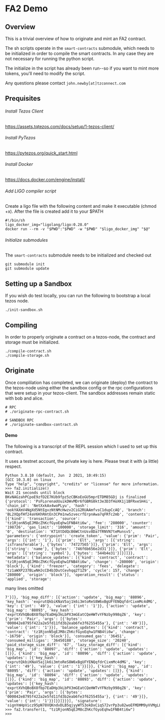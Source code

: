 # FA2 Demo

## Overview

This is a trivial overview of how to originate and mint an FA2 contract.

The sh scripts operate in the `smart-contracts` submodule, which needs to be initialized in order to compile the smart contracts.  In any case they are not necessary for running the python script.

The initialize in the script has already been run--so if you want to mint more tokens, you'll need to modify the script.

Any questions please contact `john.newby[at]tzconnect.com`

## Prequisites
###### Install Tezos Client
https://assets.tqtezos.com/docs/setup/1-tezos-client/
###### Install PyTezos  
https://pytezos.org/quick_start.html
###### Install Docker
https://docs.docker.com/engine/install/
###### Add LIGO compiler script
Create a ligo file with the following content and make it executable (chmod +x).
After the file is created add it to your $PATH
```
#!/bin/sh
ligo_docker_img="ligolang/ligo:0.28.0"
docker run --rm -v "$PWD":"$PWD" -w "$PWD" "$ligo_docker_img" "$@"
```
###### Initialize submodules
The `smart-contracts` submodule needs to be initialized and checked out
```
git submodule init
git submodule update
```
## Setting up a Sandbox
If you wish do test locally, you can run the following to bootstrap a local tezos node.

```
./init-sandbox.sh
```

## Compiling
In order to properly originate a contract on a tezos-node, the contract and storage must be initialized.
```
./compile-contract.sh
./compile-storage.sh
```

## Originate
Once complilation has completed, we can originate (deploy) the contract to the tezos-node using either the sandbox config or the rpc configurations that were setup in your tezos-client.  The sandbox addresses remain static with bob and alice.
```
# RPC
# ./originate-rpc-contract.sh

# SANDBOX RPC
# ./originate-sandbox-contract.sh
```

#### Demo

The following is a transcript of the REPL session which I used to set up this contract.

It uses a testnet account, the private key is here. Please treat it with (a little) respect.

```
Python 3.8.10 (default, Jun  2 2021, 10:49:15)
[GCC 10.3.0] on linux
Type "help", "copyright", "credits" or "license" for more information.
>>> fa2.initialize()
Wait 21 seconds until block BKvNAGzahPCpoE9zfD2E7KUb9fpz5zCBKoEoGU5mprETDM85GDj is finalized
{'protocol': 'PsFLorenaUUuikDWvMDr6fGBRG8kt3e3D3fHoXK1j1BFRxeSH4i', 'chain_id': 'NetXxkAx4woPLyu', 'hash': 'ookYAXmV4NgXd5NtEgvzNtNMcHwzv2CiG2RUAAmfvsC1dupCcAQ', 'branch': 'BL2XQpfHf24aV6KhRmtEn3CPm1nwSzvecrfErpnAwa7qFRfc2mb', 'contents': [{'kind': 'transaction', 'source': 'tz1RjonN5qEJM8cZhKcfGyoEqhw1FNB4ti6w', 'fee': '280000', 'counter': '198726', 'gas_limit': '100000', 'storage_limit': '316', 'amount': '0', 'destination': 'KT1XtDdQcB6WCtnUsv8Da7fRNVN7teMunsvS', 'parameters': {'entrypoint': 'create_token', 'value': {'prim': 'Pair', 'args': [{'int': '1'}, [{'prim': 'Elt', 'args': [{'string': 'isTransferable'}, {'bytes': '74727565'}]}, {'prim': 'Elt', 'args': [{'string': 'name'}, {'bytes': '746f6b656e2d31'}]}, {'prim': 'Elt', 'args': [{'string': 'symbol'}, {'bytes': '544b4e31'}]}]]}}, 'metadata': {'balance_updates': [{'kind': 'contract', 'contract': 'tz1RjonN5qEJM8cZhKcfGyoEqhw1FNB4ti6w', 'change': '-280000', 'origin': 'block'}, {'kind': 'freezer', 'category': 'fees', 'delegate': 'tz1aWXP237BLwNHJcCD4b3DutCevhqq2T1Z9', 'cycle': 157, 'change': '280000', 'origin': 'block'}], 'operation_result': {'status': 'applied', 'storage':
```
many lines omitted
```
7'}]}, 'big_map_diff': [{'action': 'update', 'big_map': '88096', 'key_hash': 'exprutQkbiKNaV5aj1k6i3mtoReS8W6xBgUFYENQqfdrCixmMc4dMG', 'key': {'int': '49'}, 'value': {'int': '1'}}, {'action': 'update', 'big_map': '88093', 'key_hash': 'exprtXVhQBoBX8fbp7EaDHp3kLbPX3mGEatCQeHWTvYFNzby998qZ6', 'key': {'prim': 'Pair', 'args': [{'bytes': '000042e8795f422a2e5fd11fd3b2eab6fe3f6255455a'}, {'int': '49'}]}, 'value': {'int': '1'}}], 'balance_updates': [{'kind': 'contract', 'contract': 'tz1RjonN5qEJM8cZhKcfGyoEqhw1FNB4ti6w', 'change': '-16750', 'origin': 'block'}], 'consumed_gas': '36451', 'consumed_milligas': '36450188', 'storage_size': '20240', 'paid_storage_size_diff': '67', 'lazy_storage_diff': [{'kind': 'big_map', 'id': '88097', 'diff': {'action': 'update', 'updates': []}}, {'kind': 'big_map', 'id': '88096', 'diff': {'action': 'update', 'updates': [{'key_hash': 'exprutQkbiKNaV5aj1k6i3mtoReS8W6xBgUFYENQqfdrCixmMc4dMG', 'key': {'int': '49'}, 'value': {'int': '1'}}]}}, {'kind': 'big_map', 'id': '88095', 'diff': {'action': 'update', 'updates': []}}, {'kind': 'big_map', 'id': '88094', 'diff': {'action': 'update', 'updates': []}}, {'kind': 'big_map', 'id': '88093', 'diff': {'action': 'update', 'updates': [{'key_hash': 'exprtXVhQBoBX8fbp7EaDHp3kLbPX3mGEatCQeHWTvYFNzby998qZ6', 'key': {'prim': 'Pair', 'args': [{'bytes': '000042e8795f422a2e5fd11fd3b2eab6fe3f6255455a'}, {'int': '49'}]}, 'value': {'int': '1'}}]}}]}}}], 'signature': 'signYmHpVicz95pN78VQKndvDLB5qjyyWTS3okDxCiqS72vrPp3u82woEFMDMM9yVVMgLLzjsLzeK3pNX78Muy3CkKzY1ZjM'}
>>> fa2.transfer(1, "tz1RjonN5qEJM8cZhKcfGyoEqhw1FNB4ti6w")
>>>
```
